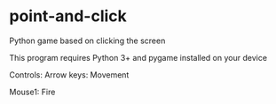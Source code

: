 # point-and-click
Python game based on clicking the screen

This program requires Python 3+ and pygame installed on your device

Controls:
Arrow keys: Movement

Mouse1: Fire
